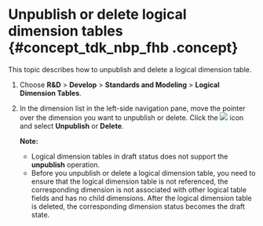 # Unpublish or delete logical dimension tables {#concept_tdk_nbp_fhb .concept}

This topic describes how to unpublish and delete a logical dimension table.

1.  Choose **R&D** \> **Develop** \> **Standards and Modeling** \> **Logical Dimension Tables**.
2.  In the dimension list in the left-side navigation pane, move the pointer over the dimension you want to unpublish or delete. Click the ![](http://static-aliyun-doc.oss-cn-hangzhou.aliyuncs.com/assets/img/149433/156134674341498_en-US.png) icon and select **Unpublish** or **Delete**.

    **Note:** 

    -   Logical dimension tables in draft status does not support the **unpublish** operation.
    -   Before you unpublish or delete a logical dimension table, you need to ensure that the logical dimension table is not referenced, the corresponding dimension is not associated with other logical table fields and has no child dimensions. After the logical dimension table is deleted, the corresponding dimension status becomes the draft state.

